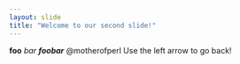 ```yaml
---
layout: slide
title: "Welcome to our second slide!"
---
```

**foo** *bar* ***foobar*** @motherofperl 
Use the left arrow to go back!
